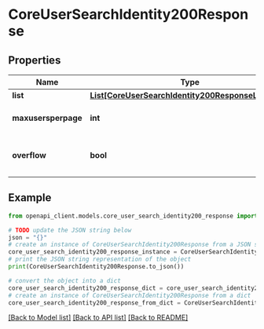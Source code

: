 # CoreUserSearchIdentity200Response


## Properties

Name | Type | Description | Notes
------------ | ------------- | ------------- | -------------
**list** | [**List[CoreUserSearchIdentity200ResponseListInner]**](CoreUserSearchIdentity200ResponseListInner.md) |  | 
**maxusersperpage** | **int** | Configured maximum users per page. | [default to null]
**overflow** | **bool** | Were there more records than maxusersperpage found? | [default to False]

## Example

```python
from openapi_client.models.core_user_search_identity200_response import CoreUserSearchIdentity200Response

# TODO update the JSON string below
json = "{}"
# create an instance of CoreUserSearchIdentity200Response from a JSON string
core_user_search_identity200_response_instance = CoreUserSearchIdentity200Response.from_json(json)
# print the JSON string representation of the object
print(CoreUserSearchIdentity200Response.to_json())

# convert the object into a dict
core_user_search_identity200_response_dict = core_user_search_identity200_response_instance.to_dict()
# create an instance of CoreUserSearchIdentity200Response from a dict
core_user_search_identity200_response_from_dict = CoreUserSearchIdentity200Response.from_dict(core_user_search_identity200_response_dict)
```
[[Back to Model list]](../README.md#documentation-for-models) [[Back to API list]](../README.md#documentation-for-api-endpoints) [[Back to README]](../README.md)


